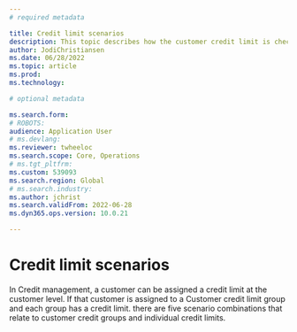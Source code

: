 ```yaml
---
# required metadata

title: Credit limit scenarios
description: This topic describes how the customer credit limit is checked when customer belongs to a customer credit group. 
author: JodiChristiansen
ms.date: 06/28/2022
ms.topic: article
ms.prod: 
ms.technology: 

# optional metadata

ms.search.form:  
# ROBOTS: 
audience: Application User
# ms.devlang: 
ms.reviewer: twheeloc
ms.search.scope: Core, Operations
# ms.tgt_pltfrm: 
ms.custom: 539093
ms.search.region: Global
# ms.search.industry: 
ms.author: jchrist
ms.search.validFrom: 2022-06-28
ms.dyn365.ops.version: 10.0.21

---
```

# Credit limit scenarios

In Credit management, a customer can be assigned a credit limit at the customer level. If that customer is assigned to a Customer credit limit group and each group has a credit limit. there are five scenario combinations that relate to customer credit groups and individual credit limits.
